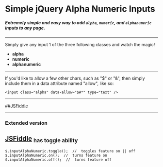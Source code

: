 # Simple jQuery Alpha Numeric Inputs

##### Extremely simple and easy way to add `alpha`, `numeric`, and `alphanumeric` inputs to any page.

---

Simply give any input 1 of the three following classes and watch the magic!
 - **alpha**
 - **numeric**
 - **alphanumeric**

---

If you'd like to allow a few other chars, such as "$" or "&", then simply include them in a data attribute named "allow", like so:
 
    <input class="alpha" data-allow="$#*" type="text" />

---

##[JSFiddle](https://jsfiddle.net/SpYk3/yda2cuoz/)

---

### Extended version
## [JSFiddle](https://jsfiddle.net/SpYk3/y7f0qLLd/) <sub>has toggle ability</sub>

    $.inputAlphaNumeric.toggle();  //  toggles feature on || off
    $.inputAlphaNumeric.on();  //  turns feature on
    $.inputAlphaNumeric.off();  //  turns feature off
